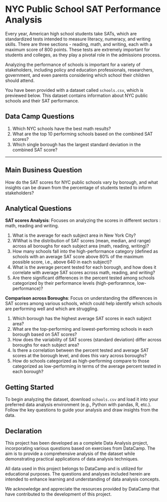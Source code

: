 # NYC Public School SAT Performance Analysis

Every year, American high school students take SATs, which are standardized tests intended to measure literacy, numeracy, and writing skills. There are three sections - reading, math, and writing, each with a maximum score of 800 points. These tests are extremely important for students and colleges, as they play a pivotal role in the admissions process.

Analyzing the performance of schools is important for a variety of stakeholders, including policy and education professionals, researchers, government, and even parents considering which school their children should attend.

You have been provided with a dataset called `schools.csv`, which is previewed below. This dataset contains information about NYC public schools and their SAT performance.

## Data Camp Questions
1. Which NYC schools have the best math results? 
2. What are the top 10 performing schools based on the combined SAT scores? 
3. Which single borough has the largest standard deviation in the combined SAT score?

------------------------------------------------

## Main Business Question
How do the SAT scores for NYC public schools vary by borough, and what insights can be drawn from the percentage of students tested to inform stakeholders?

## Analytical Questions
**SAT scores Analysis**: Focuses on analyzing the scores in different sectors : math, reading and writing. 
1. What is the average for each subject area in New York City?
2. WWhat is the distribution of SAT scores (mean, median, and range) across all boroughs for each subject area (math, reading, writing)?
3. How many schools fall into the high-performance category (defined as schools with an average SAT score above 80% of the maximum possible score, i.e., above 640 in each subject)?
4. What is the average percent tested for each borough, and how does it correlate with average SAT scores across math, reading, and writing?
5. Are there significant differences in the percent tested among schools categorized by their performance levels (high-perforamnce, low-performance)? 

**Comparison across Boroughs**: Focus on understanding the differences in SAT scores among various schools, which could help identify which schools are performing well and which are struggling.
1. Which borough has the highest average SAT scores in each subject area?
2. What are the top-performing and lowest-performing schools in each borough based on SAT scores?
3. How does the variability of SAT scores (standard deviation) differ across boroughs for each subject area?
4. Is there a correlation between the percent tested and average SAT scores at the borough level, and does this vary across boroughs?
5. How do schools categorized as high-performing compare to those categorized as low-performing in terms of the average percent tested in each borough?


## Getting Started

To begin analyzing the dataset, download `schools.csv` and load it into your preferred data analysis environment (e.g., Python with pandas, R, etc.). Follow the key questions to guide your analysis and draw insights from the data.

## Declaration

This project has been developed as a complete Data Analysis project, incorporating various questions based on exercises from DataCamp. The aim is to provide a comprehensive analysis of the dataset while demonstrating practical applications of data analysis techniques.

All data used in this project belongs to DataCamp and is utilized for educational purposes. The questions and analyses included herein are intended to enhance learning and understanding of data analysis concepts.

We acknowledge and appreciate the resources provided by DataCamp that have contributed to the development of this project.

